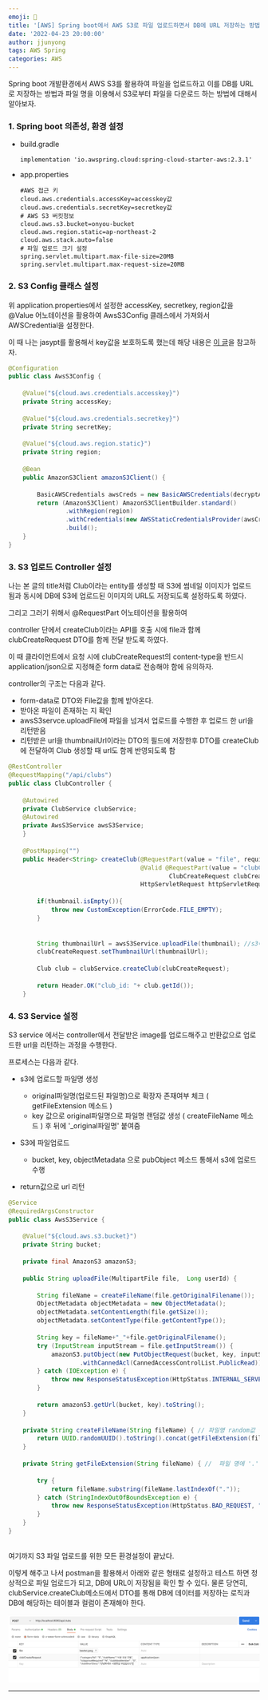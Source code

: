 ```yaml
---
emoji: 🧢
title: '[AWS] Spring boot에서 AWS S3로 파일 업로드하면서 DB에 URL 저장하는 방법'
date: '2022-04-23 20:00:00'
author: jjunyong
tags: AWS Spring
categories: AWS
---
```


Spring boot 개발환경에서 AWS S3를 활용하여 파일을 업로드하고 이를 DB를 URL로 저장하는 방법과
파일 명을 이용해서 S3로부터 파일을 다운로드 하는 방법에 대해서 알아보자. 

### 1. Spring boot 의존성, 환경 설정

- build.gradle

    ```
    implementation 'io.awspring.cloud:spring-cloud-starter-aws:2.3.1'
    ```

- app.properties

    ```
    #AWS 접근 키
    cloud.aws.credentials.accessKey=accesskey값
    cloud.aws.credentials.secretKey=secretkey값
    # AWS S3 버킷정보
    cloud.aws.s3.bucket=onyou-bucket
    cloud.aws.region.static=ap-northeast-2
    cloud.aws.stack.auto=false
    # 파일 업로드 크기 설정
    spring.servlet.multipart.max-file-size=20MB
    spring.servlet.multipart.max-request-size=20MB

    ```

### 2. S3 Config 클래스 설정

위 application.properties에서 설정한 accessKey, secretkey, region값을 @Value 어노테이션을 활용하여 
AwsS3Config 클래스에서 가져와서 AWSCredential을 설정한다. 

이 때 나는 jasypt를 활용해서 key값을 보호하도록 했는데 해당 내용은 [이 글](https://jjunyong.github.io/aws_jasypt/)을 참고하자.

```java
@Configuration
public class AwsS3Config {

    @Value("${cloud.aws.credentials.accesskey}")
    private String accessKey;

    @Value("${cloud.aws.credentials.secretkey}")
    private String secretKey;

    @Value("${cloud.aws.region.static}")
    private String region;

    @Bean
    public AmazonS3Client amazonS3Client() {

        BasicAWSCredentials awsCreds = new BasicAWSCredentials(decryptAccessKey,decryptSecretKey);
        return (AmazonS3Client) AmazonS3ClientBuilder.standard()
                .withRegion(region)
                .withCredentials(new AWSStaticCredentialsProvider(awsCreds))
                .build();
    }
}
```

### 3. S3 업로드 Controller 설정

나는 본 글의 title처럼 Club이라는 entity를 생성할 때 S3에 썸네일 이미지가 업로드 됨과 동시에 DB에 S3에 업로드된 이미지의 URL도
저장되도록 설정하도록 하였다. 

그리고 그러기 위해서 @RequestPart 어노테이션을 활용하여

controller 단에서 createClub이라는 API를 호출 시에 file과 함께 clubCreateRequest DTO를 함께 전달 받도록 하였다.

이 때 클라이언트에서 요청 시에 clubCreateRequest의 content-type을 반드시 application/json으로 지정해준 form data로 전송해야 함에 유의하자. 

controller의 구조는 다음과 같다.

- form-data로 DTO와 File값을 함께 받아온다.
- 받아온 파일이 존재하는 지 확인 
- awsS3servce.uploadFile에 파일을 넘겨서 업로드를 수행한 후 업로드 한 url을 리턴받음
- 리턴받은 url을 thumbnailUrl이라는 DTO의 필드에 저장한후 DTO를 createClub에 전달하여 Club 생성할 때 url도 함께 반영되도록 함 

```java
@RestController
@RequestMapping("/api/clubs")
public class ClubController {

    @Autowired
    private ClubService clubService;
    @Autowired
    private AwsS3Service awsS3Service;
    }

    @PostMapping("")
    public Header<String> createClub(@RequestPart(value = "file", required = false) MultipartFile thumbnail,
                                     @Valid @RequestPart(value = "clubCreateRequest")
                                             ClubCreateRequest clubCreateRequest,
                                     HttpServletRequest httpServletRequest){

        if(thumbnail.isEmpty()){
            throw new CustomException(ErrorCode.FILE_EMPTY);
        }


        String thumbnailUrl = awsS3Service.uploadFile(thumbnail); //s3에 저장하고 저장한 image url 리턴
        clubCreateRequest.setThumbnailUrl(thumbnailUrl);

        Club club = clubService.createClub(clubCreateRequest);

        return Header.OK("club_id: "+ club.getId());
    }
```

### 4. S3 Service 설정

S3 service 에서는 controller에서 전달받은 image를 업로드해주고 반환값으로 업로드한 url을 리턴하는 과정을 수행한다. 

프로세스는 다음과 같다.

- s3에 업로드할 파일명 생성
  - original파일명(업로드된 파일명)으로 확장자 존재여부 체크 ( getFileExtension 메소드 )
  - key 값으로 original파일명으로 파일명 랜덤값 생성 ( createFileName 메소드 ) 후 뒤에 '_original파일명' 붙여줌

- S3에 파일업로드
  - bucket, key, objectMetadata 으로 pubObject 메소드 통해서 s3에 업로드 수행 

- return값으로 url 리턴 

```java
@Service
@RequiredArgsConstructor
public class AwsS3Service {

    @Value("${cloud.aws.s3.bucket}")
    private String bucket;

    private final AmazonS3 amazonS3;

    public String uploadFile(MultipartFile file,  Long userId) {

        String fileName = createFileName(file.getOriginalFilename());
        ObjectMetadata objectMetadata = new ObjectMetadata();
        objectMetadata.setContentLength(file.getSize());
        objectMetadata.setContentType(file.getContentType());

        String key = fileName+"_"+file.getOriginalFilename();
        try (InputStream inputStream = file.getInputStream()) {
            amazonS3.putObject(new PutObjectRequest(bucket, key, inputStream, objectMetadata)
                    .withCannedAcl(CannedAccessControlList.PublicRead));
        } catch (IOException e) {
            throw new ResponseStatusException(HttpStatus.INTERNAL_SERVER_ERROR, "파일 업로드에 실패했습니다.");
        }

        return amazonS3.getUrl(bucket, key).toString();
    }

    private String createFileName(String fileName) { // 파일명 random값 생성
        return UUID.randomUUID().toString().concat(getFileExtension(fileName));
    }

    private String getFileExtension(String fileName) { //  파일 명에 '.' 의 존재 여부 체크 
    
        try {
            return fileName.substring(fileName.lastIndexOf("."));
        } catch (StringIndexOutOfBoundsException e) {
            throw new ResponseStatusException(HttpStatus.BAD_REQUEST, "잘못된 형식의 파일(" + fileName + ") 입니다.");
        }
    }
}

```

<br>
여기까지 S3 파일 업로드를 위한 모든 환경설정이 끝났다. 

이렇게 해주고 나서 postman을 활용해서 아래와 같은 형태로 설정하고 테스트 하면 정상적으로 파일 업로드가 되고, 
DB에 URL이 저장됨을 확인 할 수 있다. 물론 당연히, clubService.createClub메소드에서 DTO를 통해 DB에 데이터를 저장하는 로직과
DB에 해당하는 테이블과 컬럼이 존재해야 한다. 

![image1](./image1.png)

----


